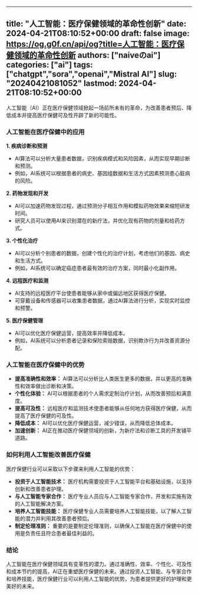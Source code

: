 
---
title: "人工智能：医疗保健领域的革命性创新"
date: 2024-04-21T08:10:52+00:00
draft: false
image: https://og.g0f.cn/api/og?title=人工智能：医疗保健领域的革命性创新
authors: ["naiveのai"]
categories: ["ai"]
tags: ["chatgpt","sora","openai","Mistral AI"]
slug: "20240421081052"
lastmod: 2024-04-21T08:10:52+00:00
---
人工智能（AI）正在医疗保健领域掀起一场前所未有的革命，为改善患者预后、降低成本并提高医疗保健可及性开辟了新的可能性。

### 人工智能在医疗保健中的应用

**1. 疾病诊断和预测**

* AI算法可以分析大量患者数据，识别疾病模式和风险因素，从而实现早期诊断和预测。
* 例如，AI系统可以根据患者的病史、基因组数据和生活方式因素预测患心脏病的风险。

**2. 药物发现和开发**

* AI可以加速药物发现过程，通过预测分子相互作用和模拟药物效果来缩短研发时间。
* 研究人员可以使用AI来识别潜在的新疗法，并优化现有药物的剂量和给药方式。

**3. 个性化治疗**

* AI可以分析个别患者的数据，创建个性化的治疗计划，考虑他们的基因、病史和生活方式。
* 例如，AI系统可以确定癌症患者最有效的治疗方案，同时最小化副作用。

**4. 远程医疗和监测**

* AI支持的远程医疗平台使患者能够从家中或偏远地区获得医疗保健。
* 可穿戴设备和传感器可以收集患者数据，通过AI算法进行分析，实现实时监控和预警。

**5. 医疗保健管理**

* AI可以优化医疗保健运营，提高效率并降低成本。
* 例如，AI系统可以分析患者记录和保险索赔数据，识别欺诈行为并改善资源分配。

### 人工智能在医疗保健中的优势

* **提高准确性和效率：** AI算法可以分析比人类医生更多的数据，并以更高的准确性和效率做出诊断和决策。
* **个性化体验：** AI可以根据患者的个人需求定制治疗计划，从而改善预后和满意度。
* **提高可及性：** 远程医疗和监测技术使患者能够从任何地方获得医疗保健，从而提高了医疗保健的可及性。
* **降低成本：** AI可以优化医疗保健运营，减少错误，从而降低总体成本。
* **加速创新：** AI正在推动医疗保健领域的创新，为新疗法和诊断工具的开发铺平道路。

### 如何利用人工智能改善医疗保健

医疗保健行业可以采取以下步骤来利用人工智能的优势：

* **投资于人工智能技术：** 医疗机构需要投资于人工智能平台和基础设施，以支持创新和改善患者护理。
* **与人工智能专家合作：** 医疗专业人员应与人工智能专家合作，开发和实施有效的人工智能解决方案。
* **培养人工智能技能：** 医疗保健专业人员需要培养人工智能技能，以了解人工智能的潜力并利用其改善患者预后。
* **制定伦理准则：** 重要的是要制定伦理准则，以确保人工智能在医疗保健中的使用是负责任且符合患者最佳利益的。

### 结论

人工智能在医疗保健领域具有变革性的潜力。通过准确性、效率、个性化、可及性和成本节约的提高，AI正在重塑医疗保健的未来。通过投资人工智能、与专家合作和培养技能，医疗保健行业可以利用人工智能的优势，为患者提供更好的护理和更美好的未来。